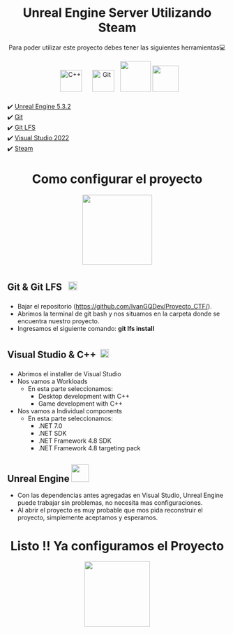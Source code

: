 # <div align="center">   Unreal Engine Server Utilizando Steam</div>

<div align="center">  
Para poder utilizar este proyecto debes tener las siguientes herramientas💻
</div>
<br/> 
<div align="center">
<a href="https://www.cplusplus.com/" target="_blank"><img style="margin: 10px" src="https://profilinator.rishav.dev/skills-assets/cplusplus-original.svg" alt="C++" height="50" /></a>  
<a href="https://github.com/" target="_blank"><img style="margin: 10px" src="https://profilinator.rishav.dev/skills-assets/git-scm-icon.svg" alt="Git" height="50" /></a>   
<img src="https://imgs.search.brave.com/xAGJ3S1GM4bfaaSfiISF0LcSk0tXcWUX8gN3uMU44xY/rs:fit:500:0:0/g:ce/aHR0cHM6Ly9jZG4y/LnVucmVhbGVuZ2lu/ZS5jb20vdWUtbG9n/by1zdGFja2VkLXVu/cmVhbC1lbmdpbmUt/dy02Nzd4NTQ1LWZh/YzExZGUwOTQzZi5w/bmc" width="70"/>
<img src="https://media1.tenor.com/m/zjbXreUb5_YAAAAd/steam.gif" width="60"/> 

</div>


✔️ [Unreal Engine 5.3.2](https://www.unrealengine.com/)
<br/> 
✔️ [Git](https://git-scm.com/)
<br/> 
✔️ [Git LFS](https://git-lfs.com/)
<br/> 
✔️ [Visual Studio 2022](https://visualstudio.microsoft.com/es/)
<br/> 
✔️ [Steam](https://store.steampowered.com/)

# <div align="center">   Como configurar el proyecto</div>
<div id="header" align="center">
    <img src="https://media0.giphy.com/media/v1.Y2lkPTc5MGI3NjExcGllNGdhZHFkb2xldzh5cnR3YXRkYzI2Nmh5OTJ6azRxeGYzMGNxYiZlcD12MV9pbnRlcm5hbF9naWZfYnlfaWQmY3Q9cw/hfdPrGV3c9F9p4bT5u/giphy.gif" 
    width="160"/> 
</div>

## <div align="left">Git & Git LFS <a href="https://github.com/" target="_blank"><img style="margin: 10px" src="https://profilinator.rishav.dev/skills-assets/git-scm-icon.svg" alt="Git" height="20" /></a></div> 
* Bajar el repositorio (https://github.com/IvanGQDev/Proyecto_CTF/).
* Abrimos la terminal de git bash y nos situamos en la carpeta donde se encuentra nuestro proyecto.
* Ingresamos el siguiente comando: **git lfs install**

## <div align="left">Visual Studio & C++<a href="https://www.cplusplus.com/" target="_blank"><img style="margin: 10px" src="https://profilinator.rishav.dev/skills-assets/cplusplus-original.svg" alt="C++" height="20" /></a></div> 
* Abrimos el installer de Visual Studio
* Nos vamos a Workloads
    *  En esta parte seleccionamos:
          *  Desktop development with C++
          *  Game development with C++
* Nos vamos a Individual components
    *  En esta parte seleccionamos:
          *  .NET 7.0
          *  .NET SDK
          *  .NET Framework 4.8 SDK
          *  .NET Framework 4.8 targeting pack
       
## <div align="left">Unreal Engine <img src="https://imgs.search.brave.com/xAGJ3S1GM4bfaaSfiISF0LcSk0tXcWUX8gN3uMU44xY/rs:fit:500:0:0/g:ce/aHR0cHM6Ly9jZG4y/LnVucmVhbGVuZ2lu/ZS5jb20vdWUtbG9n/by1zdGFja2VkLXVu/cmVhbC1lbmdpbmUt/dy02Nzd4NTQ1LWZh/YzExZGUwOTQzZi5w/bmc" width="40"/></div>
* Con las dependencias antes agregadas en Visual Studio, Unreal Engine puede trabajar sin problemas, no necesita mas configuraciones.
* Al abrir el proyecto es muy probable que mos pida reconstruir el proyecto, simplemente aceptamos y esperamos.

# <div align=center> Listo !! Ya configuramos el Proyecto </div>

<div align=center>
<img src="https://media1.giphy.com/media/v1.Y2lkPTc5MGI3NjExMzk5bTcxZGp0Y3VuNTJuMzZuMDQyOWoxempwNXFmaTV1eGsyZTZwNSZlcD12MV9zdGlja2Vyc19zZWFyY2gmY3Q9cw/tocXCNSHGemCq8FEsD/200w.webp" 
    width="150"/>
</div>









